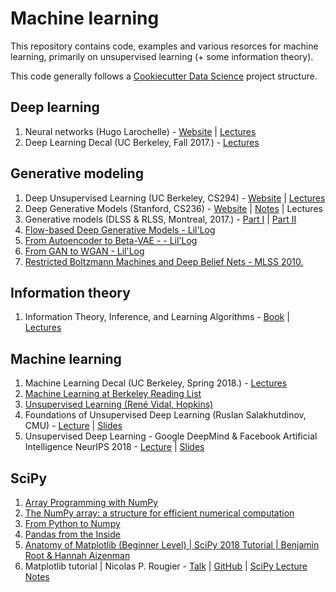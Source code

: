 # Machine learning

This repository contains code, examples and various resorces
for machine learning, primarily on unsupervised learning
(+ some information theory).

This code generally follows a [Cookiecutter Data Science](https://drivendata.github.io/cookiecutter-data-science/)
project structure.

## Deep learning

1. Neural networks (Hugo Larochelle) - [Website](http://info.usherbrooke.ca/hlarochelle/neural_networks/content.html) | [Lectures](https://www.youtube.com/playlist?list=PL6Xpj9I5qXYEcOhn7TqghAJ6NAPrNmUBH)
2. Deep Learning Decal (UC Berkeley, Fall 2017.) - [Lectures](https://www.youtube.com/playlist?list=PLzWRmD0Vi2KXcrTVBSK2w-VyjAAfNaqgF)

## Generative modeling

1. Deep Unsupervised Learning (UC Berkeley, CS294) - [Website](https://sites.google.com/view/berkeley-cs294-158-sp20/home) | [Lectures](https://www.youtube.com/playlist?list=PLwRJQ4m4UJjPiJP3691u-qWwPGVKzSlNP)
2. Deep Generative Models (Stanford, CS236) - [Website](https://deepgenerativemodels.github.io/) | [Notes](https://deepgenerativemodels.github.io/notes/) | Lectures
3. Generative models (DLSS & RLSS, Montreal, 2017.) - [Part I](http://videolectures.net/deeplearning2017_goodfellow_generative_models/) | [Part II](http://videolectures.net/deeplearning2017_courville_generative_models/)
4. [Flow-based Deep Generative Models - Lil'Log](https://lilianweng.github.io/lil-log/2018/10/13/flow-based-deep-generative-models.html)
5. [From Autoencoder to Beta-VAE - - Lil'Log](https://lilianweng.github.io/lil-log/2018/08/12/from-autoencoder-to-beta-vae.html)
6. [From GAN to WGAN - Lil'Log](https://lilianweng.github.io/lil-log/2017/08/20/from-GAN-to-WGAN.html)
7. [Restricted Boltzmann Machines and Deep Belief Nets - MLSS 2010.](http://videolectures.net/mlss2010au_frean_deepbeliefnets/)

## Information theory

1. Information Theory, Inference, and Learning Algorithms - [Book](http://www.inference.org.uk/mackay/itila/book.html) | [Lectures](https://www.youtube.com/playlist?list=PLruBu5BI5n4aFpG32iMbdWoRVAA-Vcso6)

## Machine learning

1. Machine Learning Decal (UC Berkeley, Spring 2018.) - [Lectures](https://www.youtube.com/playlist?list=PLzWRmD0Vi2KX35PhQBXLhN5a_7tZCFzuP)
2. [Machine Learning at Berkeley Reading List](https://ml.berkeley.edu/reading-list)
3. [Unsupervised Learning (René Vidal, Hopkins)](https://www.youtube.com/playlist?list=PLFInMJnvb3owAddRh4qk2gCX25kGLDay-)
4. Foundations of Unsupervised Deep Learning (Ruslan Salakhutdinov, CMU) - [Lecture](https://www.youtube.com/watch?v=rK6bchqeaN8&ab_channel=LexFridman) | [Slides](http://www.cs.cmu.edu/~rsalakhu/talk_MLSS_part2.pdf)
5. Unsupervised Deep Learning - Google DeepMind & Facebook Artificial Intelligence NeurIPS 2018 - [Lecture](https://www.youtube.com/watch?v=rjZCjosEFpI&ab_channel=TheArtificialIntelligenceChannel) | [Slides](https://ranzato.github.io/publications/tutorial_deep_unsup_learning_part1_NeurIPS2018.pdf)

## SciPy

1. [Array Programming with NumPy](https://arxiv.org/abs/2006.10256)
2. [The NumPy array: a structure for efficient numerical computation](https://arxiv.org/abs/1102.1523)
3. [From Python to Numpy](https://www.labri.fr/perso/nrougier/from-python-to-numpy/)
4. [Pandas from the Inside](https://www.youtube.com/watch?v=YGk09nK_xnM&ab_channel=PyData)
5. [Anatomy of Matplotlib (Beginner Level) | SciPy 2018 Tutorial | Benjamin Root & Hannah Aizenman](https://www.youtube.com/watch?v=6gdNUDs6QPc&ab_channel=Enthought)
6. Matplotlib tutorial | Nicolas P. Rougier - [Talk](https://www.youtube.com/watch?v=p7Mj-4kASmI&ab_channel=Enthought) | [GitHub](https://github.com/rougier/matplotlib-tutorial) | [SciPy Lecture Notes](https://scipy-lectures.org/intro/matplotlib/index.html)